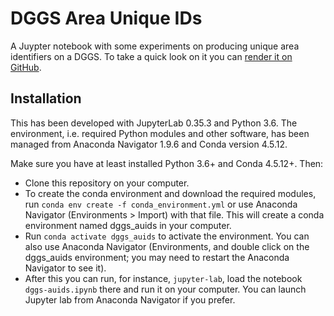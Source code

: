 # DGGS Area Unique IDs
A Juypter notebook with some experiments on producing unique area identifiers on a DGGS. To take a quick look on it you can [render it on GitHub](https://github.com/IAAA-Lab/dggs-auids/blob/master/dggs-auids.ipynb).

## Installation
This has been developed with JupyterLab 0.35.3 and Python 3.6. The environment, i.e. required Python modules and other software, has been managed from Anaconda Navigator 1.9.6 and Conda version 4.5.12.

Make sure you have at least installed Python 3.6+ and Conda 4.5.12+. Then:

- Clone this repository on your computer.
- To create the conda environment and download the required modules, run `conda env create -f conda_environment.yml` or use Anaconda Navigator (Environments > Import) with that file. This will create a conda environment named dggs_auids in your computer.
- Run `conda activate dggs_auids` to activate the environment. You can also use Anaconda Navigator (Environments, and double click on the dggs_auids environment; you may need to restart the Anaconda Navigator to see it).
- After this you can run, for instance, `jupyter-lab`, load the notebook `dggs-auids.ipynb` there and run it on your computer. You can launch Jupyter lab from Anaconda Navigator if you prefer.

